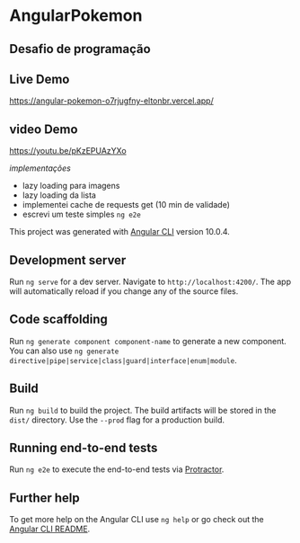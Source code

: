 # AngularPokemon

## Desafio de programação


## Live Demo
https://angular-pokemon-o7rjugfny-eltonbr.vercel.app/

## video Demo

https://youtu.be/pKzEPUAzYXo

 *implementações*
 - lazy loading para imagens
 - lazy loading da lista
 - implementei cache de requests get (10 min de validade)
 - escrevi um teste simples `ng e2e`

This project was generated with [Angular CLI](https://github.com/angular/angular-cli) version 10.0.4.

## Development server

Run `ng serve` for a dev server. Navigate to `http://localhost:4200/`. The app will automatically reload if you change any of the source files.

## Code scaffolding

Run `ng generate component component-name` to generate a new component. You can also use `ng generate directive|pipe|service|class|guard|interface|enum|module`.

## Build

Run `ng build` to build the project. The build artifacts will be stored in the `dist/` directory. Use the `--prod` flag for a production build.

## Running end-to-end tests

Run `ng e2e` to execute the end-to-end tests via [Protractor](http://www.protractortest.org/).

## Further help

To get more help on the Angular CLI use `ng help` or go check out the [Angular CLI README](https://github.com/angular/angular-cli/blob/master/README.md).
